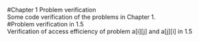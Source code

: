 #Chapter 1 Problem verification  
Some code verification of the problems in Chapter 1.  
#Problem verification in 1.5  
Verification of access efficiency of problem a[i][j] and a[j][i] in 1.5
